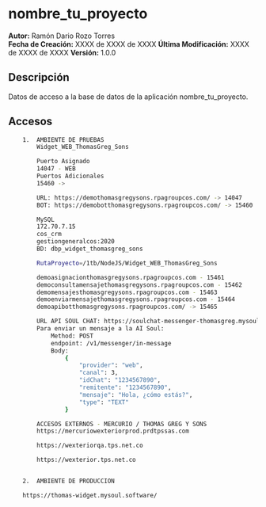 # nombre_tu_proyecto

**Autor:** Ramón Dario Rozo Torres  
**Fecha de Creación:** XXXX de XXXX de XXXX
**Última Modificación:** XXXX de XXXX de XXXX
**Versión:** 1.0.0

## Descripción

Datos de acceso a la base de datos de la aplicación nombre_tu_proyecto.

## Accesos

```bash
    1.  AMBIENTE DE PRUEBAS
        Widget_WEB_ThomasGreg_Sons

        Puerto Asignado
        14047 - WEB
        Puertos Adicionales
        15460 ->

        URL: https://demothomasgregysons.rpagroupcos.com/ -> 14047
        BOT: https://demobotthomasgregysons.rpagroupcos.com/ -> 15460

        MySQL
        172.70.7.15
        cos_crm
        gestiongeneralcos:2020
        BD: dbp_widget_thomasgreg_sons

        RutaProyecto=/1tb/NodeJS/Widget_WEB_ThomasGreg_Sons

        demoasignacionthomasgregysons.rpagroupcos.com - 15461
        democonsultamensajethomasgregysons.rpagroupcos.com - 15462
        demomensajesthomasgregysons.rpagroupcos.com - 15463
        demoenviarmensajethomasgregysons.rpagroupcos.com - 15464
        demoapibotthomasgregysons.rpagroupcos.com/ -> 15465

        URL API SOUL CHAT: https://soulchat-messenger-thomasgreg.mysoul.software/thomasgreg/api
        Para enviar un mensaje a la AI Soul:
            Method: POST
            endpoint: /v1/messenger/in-message
            Body:
                {
                    "provider": "web",
                    "canal": 3,
                    "idChat": "1234567890",
                    "remitente": "1234567890",
                    "mensaje": "Hola, ¿cómo estás?",
                    "type": "TEXT"
                }

        ACCESOS EXTERNOS - MERCURIO / THOMAS GREG Y SONS
        https://mercuriowexteriorprod.prdtpssas.com

        https://wexteriorqa.tps.net.co

        https://wexterior.tps.net.co


    2.  AMBIENTE DE PRODUCCION

    https://thomas-widget.mysoul.software/




```
